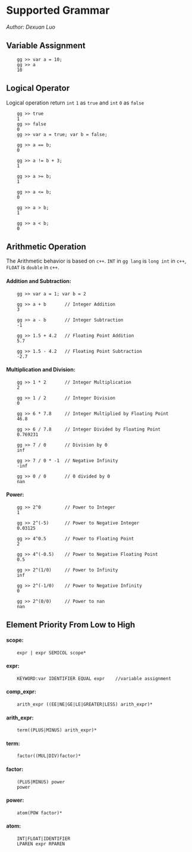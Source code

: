 # Supported Grammar
_Author: Dexuan Luo_

## Variable Assignment<br/>
        gg >> var a = 10;
        gg >> a
        10
        
## Logical Operator<br/> 
Logical operation return `int` `1` as `true` and `int` `0` as `false`

        gg >> true
        1
        gg >> false
        0
        gg >> var a = true; var b = false;
        
        gg >> a == b;
        0
        
        gg >> a != b + 3;
        1
        
        gg >> a >= b;
        1
        
        gg >> a <= b;
        0
        
        gg >> a > b;
        1
        
        gg >> a < b;
        0
        
## Arithmetic Operation
The Arithmetic behavior is based on `c++`. `INT` in `gg lang` is `long int` in `c++`, `FLOAT` is `double` in `c++`.
#### Addition and Subtraction: <br/>
        gg >> var a = 1; var b = 2
        
        gg >> a + b       // Integer Addition
        3
        
        gg >> a - b       // Integer Subtraction 
        -1
        
        gg >> 1.5 + 4.2   // Floating Point Addition
        5.7
        
        gg >> 1.5 - 4.2   // Floating Point Subtraction
        -2.7
      
#### Multiplication and Division: <br/>
        gg >> 1 * 2       // Integer Multiplication
        2
   
        gg >> 1 / 2       // Integer Division
        0
        
        gg >> 6 * 7.8     // Integer Multiplied by Floating Point
        46.8
        
        gg >> 6 / 7.8     // Integer Divided by Floating Point
        0.769231
        
        gg >> 7 / 0       // Division by 0
        inf
        
        gg >> 7 / 0 * -1  // Negative Infinity
        -inf
        
        gg >> 0 / 0       // 0 divided by 0
        nan
        
#### Power: <br/>
        gg >> 2^0         // Power to Integer
        1
        
        gg >> 2^(-5)      // Power to Negative Integer
        0.03125
        
        gg >> 4^0.5       // Power to Floating Point
        2
        
        gg >> 4^(-0.5)    // Power to Negative Floating Point
        0.5
        
        gg >> 2^(1/0)     // Power to Infinity
        inf
        
        gg >> 2^(-1/0)    // Power to Negative Infinity
        0
        
        gg >> 2^(0/0)     // Power to nan
        nan
        
        
        
## Element Priority From Low to High


#### scope: <br/>
        expr | expr SEMICOL scope*

#### expr: <br/>
        KEYWORD:var IDENTIFIER EQUAL expr    //variable assignment

#### comp_expr: <br/>
        arith_expr ((EE|NE|GE|LE|GREATER|LESS) arith_expr)*
        
#### arith_expr: <br/>
        term((PLUS|MINUS) arith_expr)*
        
#### term: <br/>
        factor((MUL|DIV)factor)*

#### factor: <br/>
        (PLUS|MINUS) power
        power

#### power: <br/>
        atom(POW factor)*
           
#### atom: <br/>
        INT|FLOAT|IDENTIFIER
        LPAREN expr RPAREN
        
